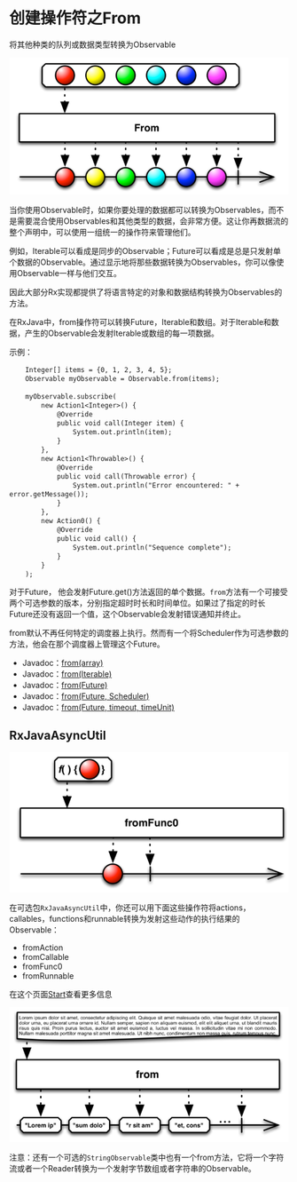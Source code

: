 # 创建操作符之From
 
 将其他种类的队列或数据类型转换为Observable

 ![Image](https://github.com/HousqLove/Reader/blob/8fbf0ebbdceb1baeb3c03ec6224fb589478c5d93/Java/ReactiveX/images/rx-6-5.png)

 当你使用Observable时，如果你要处理的数据都可以转换为Observables，而不是需要混合使用Observables和其他类型的数据，会非常方便。这让你再数据流的整个声明中，可以使用一组统一的操作符来管理他们。

 例如，Iterable可以看成是同步的Observable；Future可以看成是总是只发射单个数据的Observable。通过显示地将那些数据转换为Observables，你可以像使用Observable一样与他们交互。

 因此大部分Rx实现都提供了将语言特定的对象和数据结构转换为Observables的方法。

 在RxJava中，from操作符可以转换Future，Iterable和数组。对于Iterable和数据，产生的Observable会发射Iterable或数组的每一项数据。

 示例：
```
	Integer[] items = {0, 1, 2, 3, 4, 5};
	Observable myObservable = Observable.from(items);

	myObservable.subscribe(
	    new Action1<Integer>() {
	        @Override
	        public void call(Integer item) {
	            System.out.println(item);
	        }
	    },
	    new Action1<Throwable>() {
	        @Override
	        public void call(Throwable error) {
	            System.out.println("Error encountered: " + error.getMessage());
	        }
	    },
	    new Action0() {
	        @Override
	        public void call() {
	            System.out.println("Sequence complete");
	        }
	    }
	);
```

 对于Future， 他会发射Future.get()方法返回的单个数据。```from```方法有一个可接受两个可选参数的版本，分别指定超时时长和时间单位。如果过了指定的时长Future还没有返回一个值，这个Observable会发射错误通知并终止。

 from默认不再任何特定的调度器上执行。然而有一个将Scheduler作为可选参数的方法，他会在那个调度器上管理这个Future。

- Javadoc：[from(array)](http://reactivex.io/RxJava/javadoc/rx/Observable.html#from\(T%5B%5D\))
- Javadoc：[from(Iterable)](http://reactivex.io/RxJava/javadoc/rx/Observable.html#from\(java.lang.Iterable\))
- Javadoc：[from(Future)](http://reactivex.io/RxJava/javadoc/rx/Observable.html#from\(java.util.concurrent.Future\))
- Javadoc：[from(Future, Scheduler)](http://reactivex.io/RxJava/javadoc/rx/Observable.html#from\(java.util.concurrent.Future,%20rx.Scheduler\))
- Javadoc：[from(Future, timeout, timeUnit)](http://reactivex.io/RxJava/javadoc/rx/Observable.html#from\(java.util.concurrent.Future,%20long,%20java.util.concurrent.TimeUnit\))

## RxJavaAsyncUtil

 ![Image](https://github.com/HousqLove/Reader/blob/8fbf0ebbdceb1baeb3c03ec6224fb589478c5d93/Java/ReactiveX/images/rx-6-6.png)

 在可选包```RxJavaAsyncUtil```中，你还可以用下面这些操作符将actions，callables，functions和runnable转换为发射这些动作的执行结果的Observable：

- fromAction
- fromCallable
- fromFunc0
- fromRunnable

 在这个页面[Start](http://reactivex.io/documentation/operators/start.html)查看更多信息

 ![Image](https://github.com/HousqLove/Reader/blob/8fbf0ebbdceb1baeb3c03ec6224fb589478c5d93/Java/ReactiveX/images/rx-6-7.png)

 注意：还有一个可选的```StringObservable```类中也有一个from方法，它将一个字符流或者一个Reader转换为一个发射字节数组或者字符串的Observable。